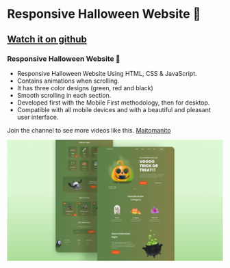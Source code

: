# Responsive Halloween Website 🎃
## [Watch it on github](https://github.com/Maitomanito)
### Responsive Halloween Website 🎃

- Responsive Halloween Website Using HTML, CSS & JavaScript.
- Contains animations when scrolling.
- It has three color designs (green, red and black)
- Smooth scrolling in each section.
- Developed first with the Mobile First methodology, then for desktop.
- Compatible with all mobile devices and with a beautiful and pleasant user interface.

Join the channel to see more videos like this. [Maitomanito](https://github.com/Maitomanito)

![halloween](/preview.png)
